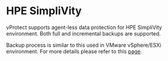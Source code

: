 # HPE SimpliVity

vProtect supports agent-less data protection for HPE SimpliVity environment. Both full and incremental backups are supported.

Backup process is similar to this used in VMware vSphere/ESXi environment. For more details please refer to this [page](vmware-vsphere.md).